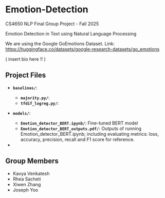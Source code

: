 # Emotion-Detection
CS4650 NLP Final Group Project - Fall 2025

Emotion Detection in Text using Natural Language Processing

We are using the Google GoEmotions Dataset. Link: https://huggingface.co/datasets/google-research-datasets/go_emotions

\( insert bio here !! \)


## Project Files
- **`baselines/`**:
  - **`majority.py/`**: 
  - **`tfdif_logreg.py/`**: 

- **`models/`**: 
  - **`Emotion_detector_BERT.ipynb/`**: Fine-tuned BERT model
  - **`Emotion_detector_BERT_outputs.pdf/`**: Outputs of running Emotion_detector_BERT.ipynb; including evaluating metrics: loss, accuracy, precision, recall and F1 score for reference.
- 

## Group Members
- Kavya Venkatesh
- Rhea Sacheti
- Xiwen Zhang
- Joseph Yoo
